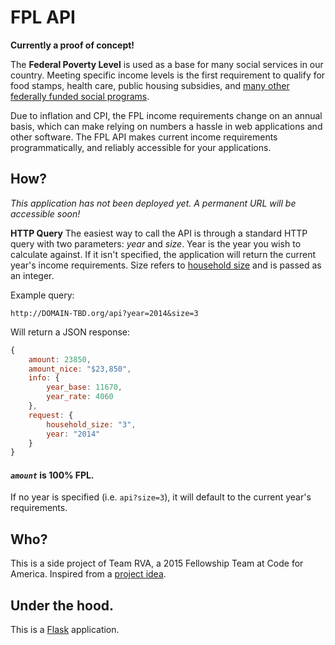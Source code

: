 FPL API
=======

**Currently a proof of concept!**

The **Federal Poverty Level** is used as a base for many social services in our country. Meeting specific income levels is the first requirement to qualify for food stamps, health care, public housing subsidies, and [many other federally funded social programs](http://en.wikipedia.org/wiki/Social_programs_in_the_United_States#Types_of_social_programs).

Due to inflation and CPI, the FPL income requirements change on an annual basis, which can make relying on numbers a hassle in web applications and other software. The FPL API makes current income requirements programmatically, and reliably accessible for your applications.

## How?

*This application has not been deployed yet. A permanent URL will be accessible soon!*

**HTTP Query**
The easiest way to call the API is through a standard HTTP query with two parameters: *year* and *size*. Year is the year you wish to calculate against. If it isn't specified, the application will return the current year's income requirements. Size refers to [household size](https://www.healthcare.gov/income-and-household-information/household-size/) and is passed as an integer.

Example query:
```http
http://DOMAIN-TBD.org/api?year=2014&size=3
```

Will return a JSON response:
```javascript
{
    amount: 23850,
    amount_nice: "$23,850",
    info: {
        year_base: 11670,
        year_rate: 4060
    },
    request: {
        household_size: "3",
        year: "2014"
    }
}
```

#### *`amount`* is 100% FPL.

If no year is specified (i.e. `api?size=3`), it will default to the current year's requirements.

## Who?

This is a side project of Team RVA, a 2015 Fellowship Team at Code for America. Inspired from a [project idea](https://github.com/codeforamerica/project-ideas/issues/70).

## Under the hood.

This is a [Flask](http://flask.pocoo.org/) application.



